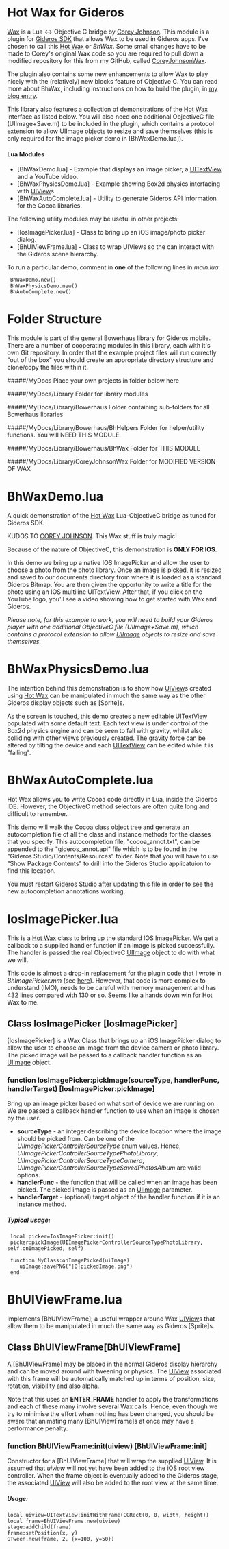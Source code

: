 
Hot Wax for Gideros 
===================

[Wax](https://github.com/probablycorey/wax) is a Lua <-> Objective C bridge by [Corey Johnson](https://github.com/probablycorey).
This module is a plugin for [Gideros SDK](http://giderosmobile.com) that allows Wax to be
used in Gideros apps. I've chosen to call this [Hot Wax] or *BhWax*. Some small changes have to be made to Corey's
original Wax code so you are required to pull down a modified repository for this from my GitHub, called
[CoreyJohnsonWax](https://github.com/bowerhaus/CoreyJohnsonWax.git).

The plugin also contains some new enhancements to allow Wax to play nicely with the (relatively)
new blocks feature of Objective C. You can read more about BhWax, including instructions on how
to build the plugin, in [my blog entry](http://bowerhaus.eu/blog/files/hot_wax.html).

This library also features a collection of demonstrations of the [Hot Wax] interface as listed below.
You will also need one additional ObjectiveC file (UIImage+Save.m) to be included in the plugin,
which contains a protocol extension to allow [UIImage] objects to resize and save themselves (this is only required
for the image picker demo in [BhWaxDemo.lua]).
 
#### Lua Modules 
 
 - [BhWaxDemo.lua] - Example that displays an image picker, a [UITextView] and a YouTube video.
 - [BhWaxPhysicsDemo.lua] - Example showing Box2d physics interfacing with [UIView]s.
 - [BhWaxAutoComplete.lua] - Utility to generate Gideros API information for the Cocoa libraries.
  
 The following utility modules may be useful in other projects:
 
 - [IosImagePicker.lua]  - Class to bring up an iOS image/photo picker dialog. 
 - [BhUIViewFrame.lua]	- Class to wrap UIViews so the can interact with the Gideros scene hierarchy.
 
 To run a particular demo, comment in **one** of the following lines in *main.lua*:
 
     BhWaxDemo.new()
     BhWaxPhysicsDemo.new()
     BhAutoComplete.new()
	 

Folder Structure
================

This module is part of the general Bowerhaus library for Gideros mobile. There are a number of cooperating modules in this library, each with it's own Git repository. In order that the example project files will run correctly "out of the box" you should create an appropriate directory structure and clone/copy the files within it.

#####/MyDocs
Place your own projects in folder below here

#####/MyDocs/Library
Folder for library modules

#####/MyDocs/Library/Bowerhaus
Folder containing sub-folders for all Bowerhaus libraries

#####/MyDocs/Library/Bowerhaus/BhHelpers
Folder for helper/utility functions. You will NEED THIS MODULE.

#####/MyDocs/Library/Bowerhaus/BhWax
Folder for THIS MODULE

#####/MyDocs/Library/CoreyJohnsonWax
Folder for MODIFIED VERSION OF WAX
	 
[UITextView]: http://developer.apple.com/library/ios/#documentation/uikit/reference/UITextView_Class/Reference/UITextView.html
[UIView]: http://developer.apple.com/library/ios/#documentation/uikit/reference/UIView_Class/UIView/UIView.html
 

# BhWaxDemo.lua
 
A quick demonstration of the [Hot Wax] Lua-ObjectiveC bridge as tuned for Gideros SDK. 

KUDOS TO [COREY JOHNSON](https://github.com/probablycorey). This Wax stuff is truly magic!

Because of the nature of ObjectiveC, this demonstration is **ONLY FOR IOS**.

In this demo we bring up a native IOS ImagePicker and allow the user to choose a photo from the photo
library. Once an image is picked, it is resized and saved to our documents directory from where it
is loaded as a standard Gideros Bitmap. You are then given the opportunity to write a title for the
photo using an IOS multiline UITextView. After that, if you click on the YouTube logo, you'll see a 
video showing how to get started with Wax and Gideros.

*Please note, for this example to work, you will need to build your Gideros player with one
additional ObjectiveC file (UIImage+Save.m), which
contains a protocol extension to allow [UIImage] objects to resize and save themselves.*

[Hot Wax]: http://bowerhaus.eu/blog/files/hot_wax.html
[UIImage]: http://developer.apple.com/library/ios/#documentation/uikit/reference/UIImage_Class/Reference/Reference.html
 

# BhWaxPhysicsDemo.lua

The intention behind this demonstration is to show how [UIView]s created using [Hot Wax] can be manipulated in much the same
way as the other Gideros display objects such as [Sprite]s. 

As the screen is touched, this demo creates a new
editable [UITextView] populated with some default text. Each text view is under control of the Box2d physics engine and
can be seen to fall with gravity, whilst also colliding with other views previously created. The gravity force
can be altered by tilting the device and each [UITextView] can be edited while it is "falling".

[Hot Wax]: http://bowerhaus.eu/blog/files/hot_wax.html
[UITextView]: http://developer.apple.com/library/ios/#documentation/uikit/reference/UITextView_Class/Reference/UITextView.html
[UIView]: http://developer.apple.com/library/ios/#documentation/uikit/reference/UIView_Class/UIView/UIView.html 

 
# BhWaxAutoComplete.lua

Hot Wax allows you to write Cocoa code directly in Lua, inside the Gideros IDE. However, the ObjectiveC method selectors
are often quite long and difficult to remember. 

This demo will walk the Cocoa class object tree and generate an autocompletion file of all the class and instance
methods for the classes that you specify. This autocompletion file, "cocoa_annot.txt", can be appended to the 
"gideros_annot.api" file which is to be found in the "Gideros Studio/Contents/Resources" folder. Note that you
will have to use "Show Package Contents" to drill into the Gideros Studio applicatuion to find this location.

You must restart Gideros Studio after updating this file in order to see the new autocompletion annotations working.
 

# IosImagePicker.lua 

This is a [Hot Wax] class to bring up the standard IOS ImagePicker. We get a callback to a supplied handler
function if an image is picked successfully. The handler is passed the real ObjectiveC
[UIImage] object to do with what we will.

This code is almost a drop-in replacement for the plugin code that I wrote in *BhImagePicker.mm*
(see [here](http://bowerhaus.eu/blog/files/gideros_snapshot.html)). However, that code is more complex to
understand (IMO), needs to be careful with memory management and has 432 lines compared with 130 or so.
Seems like a hands down win for Hot Wax to me.

[Hot Wax]: http://bowerhaus.eu/blog/files/hot_wax.html
[UIImage]: http://developer.apple.com/library/ios/#documentation/uikit/reference/UIImage_Class/Reference/Reference.html


## Class IosImagePicker [IosImagePicker]

[IosImagePicker] is a Wax Class that brings up an iOS ImagePicker dialog to allow the user to choose an image from the
device camera or photo library. The picked image will be passed to a callback handler function as an [UIImage] object.

### function IosImagePicker:pickImage(sourceType, handlerFunc, handlerTarget) [IosImagePicker:pickImage]
Bring up an image picker based on what sort of device we are running on. We are passed a callback handler function to use when an image is chosen by the user.

- **sourceType** 	- an integer describing the device location where the image should be picked
					from. Can be one of the *UIImagePickerControllerSourceType* enum values. 
					Hence, *UIImagePickerControllerSourceTypePhotoLibrary*, *UIImagePickerControllerSourceTypeCamera*, *UIImagePickerControllerSourceTypeSavedPhotosAlbum* are valid options.   
- **handlerFunc** 	- the function that will be called when an image has been picked. The picked image is passed as an [UIImage] parameter.   
- **handlerTarget** 	- (optional) target object of the handler function if it is an instance method.

##### Typical usage:

     local picker=IosImagePicker:init()
     picker:pickImage(UIImagePickerControllerSourceTypePhotoLibrary, self.onImagePicked, self) 

     function MyClass:onImagePicked(uiImage)		
  	    uiImage:savePNG("|D|pickedImage.png")
     end


# BhUIViewFrame.lua

Implements [BhUIViewFrame]; a useful wrapper around Wax [UIView]s that allow them to be manipulated in 
much the same way as Gideros [Sprite]s.

[UIView]: http://developer.apple.com/library/ios/#documentation/uikit/reference/UIView_Class/UIView/UIView.html
  

## Class BhUIViewFrame[BhUIViewFrame]

A [BhUIViewFrame] may be placed in the normal Gideros display hierarchy and can be moved
around with tweening or physics. The [UIView] associated with this frame will be automatically matched up in terms of
position, size, rotation, visibility and also alpha. 

Note that this uses an **ENTER_FRAME** handler to apply the transformations and each of these many involve several Wax calls.
Hence, even though we try to minimise the effort when nothing has been changed, you should be aware that animating many 
[BhUIViewFrame]s at once may have a performance penalty.

### function BhUIViewFrame:init(uiview) [BhUIViewFrame:init]
Constructor for a [BhUIViewFrame] that will wrap the supplied [UIView]. It is assumed that *uiview*
will not yet have been added to the iOS root view controller. When the frame object is eventually added to the Gideros
stage, the associated [UIView] will also be added to the root view at the same time.
##### Usage:
    local uiview=UITextView:initWithFrame(CGRect(0, 0, width, height))
    local frame=BhUIViewFrame.new(uiview)
    stage:addChild(frame)
    frame:setPosition(x, y)
    GTween.new(frame, 2, {x=100, y=50})   


